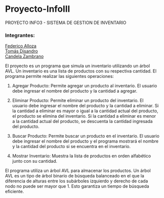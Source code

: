 # Proyecto-InfoIII
PROYECTO INFO3 - SISTEMA DE GESTION DE INVENTARIO

### Integrantes:

[Federico Alloza](https://github.com/fedealloza)<br>
[Tomás Disandro](https://github.com/termocapocha)<br>
[Candela Zambrano](https://github.com/candeZ)

El proyecto es un programa que simula un inventario utilizando un árbol AVL. Un inventario es una lista de productos con su respectiva cantidad. El programa permite realizar las siguientes operaciones: 
 
1. Agregar Producto: Permite agregar un producto al inventario. El usuario debe ingresar el nombre del producto y la cantidad a agregar. 
 
2. Eliminar Producto: Permite eliminar un producto del inventario. El usuario debe ingresar el nombre del producto y la cantidad a eliminar. Si la cantidad a eliminar es mayor o igual a la cantidad actual del producto, el producto se elimina del inventario. Si la cantidad a eliminar es menor a la cantidad actual del producto, se descuenta la cantidad ingresada del producto. 
 
3. Buscar Producto: Permite buscar un producto en el inventario. El usuario debe ingresar el nombre del producto y el programa mostrará el nombre y la cantidad del producto si se encuentra en el inventario. 
 
4. Mostrar Inventario: Muestra la lista de productos en orden alfabético junto con su cantidad. 
 
El programa utiliza un árbol AVL para almacenar los productos. Un árbol AVL es un tipo de árbol binario de búsqueda balanceado en el que la diferencia de alturas entre los subárboles izquierdo y derecho de cada nodo no puede ser mayor que 1. Esto garantiza un tiempo de búsqueda eficiente.

